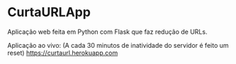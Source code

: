 # CurtaURLApp

Aplicação web feita em Python com Flask que faz redução de URLs.

Aplicação ao vivo: (A cada 30 minutos de inatividade do servidor é feito um reset) 
https://curtaurl.herokuapp.com
